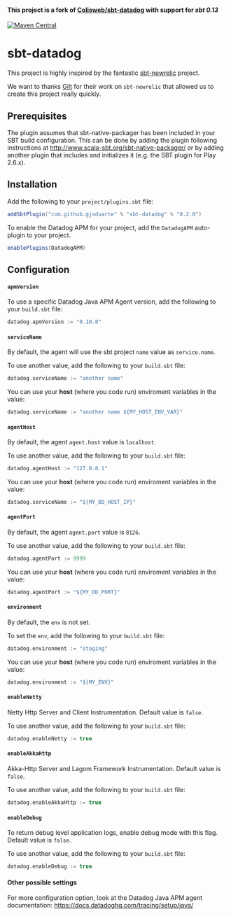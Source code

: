 #### This project is a fork of [Colisweb/sbt-datadog](https://github.com/Colisweb/sbt-datadog) with support for *sbt 0.13*

[![Maven Central](https://maven-badges.herokuapp.com/maven-central/com.github.gjsduarte/sbt-datadog/badge.svg)](https://maven-badges.herokuapp.com/maven-central/com.github.gjsduarte/sbt-datadog)

# sbt-datadog

This project is highly inspired by the fantastic [sbt-newrelic](https://github.com/gilt/sbt-newrelic) project.

We want to thanks [Gilt](http://tech.gilt.com) for their work on `sbt-newrelic` that allowed us to create this project really quickly.

Prerequisites
-------------

The plugin assumes that sbt-native-packager has been included in your SBT build configuration.
This can be done by adding the plugin following instructions at http://www.scala-sbt.org/sbt-native-packager/ or by adding
another plugin that includes and initializes it (e.g. the SBT plugin for Play 2.6.x).


Installation
------------

Add the following to your `project/plugins.sbt` file:

```scala
addSbtPlugin("com.github.gjsduarte" % "sbt-datadog" % "0.2.0")
```

To enable the Datadog APM for your project, add the `DatadogAPM` auto-plugin to your project.

```scala
enablePlugins(DatadogAPM)
```

Configuration
-------------

#### `apmVersion`

To use a specific Datadog Java APM Agent version, add the following to your `build.sbt` file:

```scala
datadog.apmVersion := "0.10.0"
```

#### `serviceName`

By default, the agent will use the sbt project `name` value as `service.name`. 

To use another value, add the following to your `build.sbt` file:

```scala
datadog.serviceName := "another name"
```

You can use your **host** (where you code run) enviroment variables in the value:  

```scala
datadog.serviceName := "another name ${MY_HOST_ENV_VAR}"
```

#### `agentHost`

By default, the agent `agent.host` value is `localhost`.

To use another value, add the following to your `build.sbt` file:

```scala
datadog.agentHost := "127.0.0.1"
```

You can use your **host** (where you code run) enviroment variables in the value:  

```scala
datadog.serviceName := "${MY_DD_HOST_IP}"
```

#### `agentPort`

By default, the agent `agent.port` value is `8126`.

To use another value, add the following to your `build.sbt` file:

```scala
datadog.agentPort := 9999
```

You can use your **host** (where you code run) enviroment variables in the value:  

```scala
datadog.agentPort := "${MY_DD_PORT}"
```

#### `environment`

By default, the `env` is not set.

To set the `env`, add the following to your `build.sbt` file:

```scala
datadog.environment := "staging"
```

You can use your **host** (where you code run) enviroment variables in the value:  

```scala
datadog.environment := "${MY_ENV}"
```

#### `enableNetty`

Netty Http Server and Client Instrumentation. Default value is `false`.

To use another value, add the following to your `build.sbt` file:

```scala
datadog.enableNetty := true
```

#### `enableAkkaHttp`

Akka-Http Server and Lagom Framework Instrumentation. Default value is `false`.

To use another value, add the following to your `build.sbt` file:

```scala
datadog.enableAkkaHttp := true
```

#### `enableDebug`

To return debug level application logs, enable debug mode with this flag. Default value is `false`.

To use another value, add the following to your `build.sbt` file:

```scala
datadog.enableDebug := true
```


#### Other possible settings

For more configuration option, look at the Datadog Java APM agent documentation: https://docs.datadoghq.com/tracing/setup/java/
